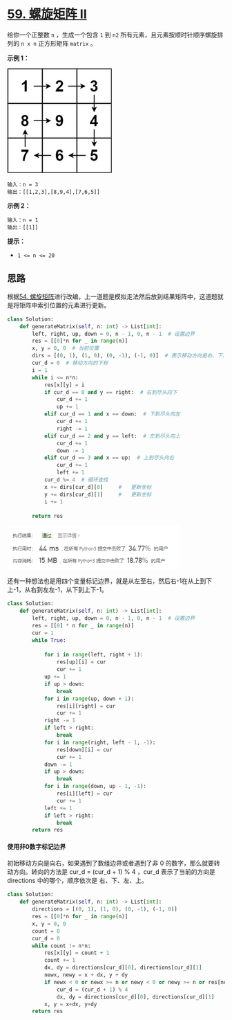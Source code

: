 # [59. 螺旋矩阵 II](https://leetcode-cn.com/problems/spiral-matrix-ii/)

给你一个正整数 `n` ，生成一个包含 `1` 到 `n2` 所有元素，且元素按顺时针顺序螺旋排列的 `n x n` 正方形矩阵 `matrix` 。

 

**示例 1：**

![img](../img/spiraln.jpg)

```
输入：n = 3
输出：[[1,2,3],[8,9,4],[7,6,5]]
```

**示例 2：**

```
输入：n = 1
输出：[[1]]
```

 

**提示：**

- `1 <= n <= 20` 

## 思路

根据[54. 螺旋矩阵](https://leetcode-cn.com/problems/spiral-matrix/)进行改编，上一道题是模拟走法然后放到结果矩阵中，这道题就是将矩阵中索引位置的元素进行更新。

```python
class Solution:
    def generateMatrix(self, n: int) -> List[int]:
        left, right, up, down = 0, n - 1, 0, n - 1  # 设置边界
        res = [[0]*n for _ in range(n)]
        x, y = 0, 0  # 当前位置
        dirs = [(0, 1), (1, 0), (0, -1), (-1, 0)]  # 表示移动方向是右、下、左、上
        cur_d = 0  # 移动方向的下标
        i = 1
        while i <= n*n:
            res[x][y] = i
            if cur_d == 0 and y == right:  # 右到尽头向下
                cur_d += 1
                up += 1
            elif cur_d == 1 and x == down:  # 下到尽头向左
                cur_d += 1
                right -= 1
            elif cur_d == 2 and y == left:  # 左到尽头向上
                cur_d += 1
                down -= 1
            elif cur_d == 3 and x == up:  # 上到尽头向右
                cur_d += 1
                left += 1
            cur_d %= 4  # 循环查找
            x += dirs[cur_d][0]		#	更新坐标
            y += dirs[cur_d][1]		#	更新坐标
            i += 1

        return res
```

![image-20210316090904403](../img/image-20210316090904403.png)

还有一种想法也是用四个变量标记边界，就是从左至右，然后右-1在从上到下上-1，从右到左左-1，从下到上下-1。

```python
class Solution:
    def generateMatrix(self, n: int) -> List[int]:
        left, right, up, down = 0, n - 1, 0, n - 1  # 设置边界
        res = [[0] * n for _ in range(n)]
        cur = 1
        while True:

            for i in range(left, right + 1):
                res[up][i] = cur
                cur += 1
            up += 1
            if up > down:
                break
            for i in range(up, down + 1):
                res[i][right] = cur
                cur += 1
            right -= 1
            if left > right:
                break
            for i in range(right, left - 1, -1):
                res[down][i] = cur
                cur += 1
            down -= 1
            if up > down:
                break
            for i in range(down, up - 1, -1):
                res[i][left] = cur
                cur += 1
            left += 1
            if left > right:
                break
        return res
```

#### 使用非0数字标记边界

初始移动方向是向右，如果遇到了数组边界或者遇到了非 0 的数字，那么就要转动方向。转向的方法是 cur_d = (cur_d + 1) % 4 ，cur_d 表示了当前的方向是 directions 中的哪个，顺序依次是 右、下、左、上。

```python
class Solution:
    def generateMatrix(self, n: int) -> List[int]:
        directions = [(0, 1), (1, 0), (0, -1), (-1, 0)]
        res = [[0]*n for _ in range(n)]
        x, y = 0, 0
        count = 0
        cur_d = 0
        while count != n*n:
            res[x][y] = count + 1
            count += 1
            dx, dy = directions[cur_d][0], directions[cur_d][1]
            newx, newy = x + dx, y + dy
            if newx < 0 or newx >= n or newy < 0 or newy >= n or res[newx][newy]!= 0:
                cur_d = (cur_d + 1) % 4
                dx, dy = directions[cur_d][0], directions[cur_d][1]
            x, y = x+dx, y+dy
        return res
```